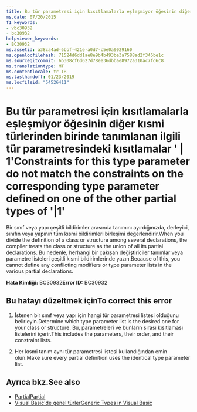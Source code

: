 ```yaml
---
title: Bu tür parametresi için kısıtlamalarla eşleşmiyor öğesinin diğer kısmi türlerinden birinde tanımlanan ilgili tür parametresindeki kısıtlamalar ' | 1'
ms.date: 07/20/2015
f1_keywords:
- vbc30932
- bc30932
helpviewer_keywords:
- BC30932
ms.assetid: a38ca4ad-6bbf-421e-a0d7-c5e0a9029160
ms.openlocfilehash: 71524d6dd1ae8e9b4b493be3a7588ad2f346be1c
ms.sourcegitcommit: 6b308cf6d627d78ee36dbbae8972a310ac7fd6c8
ms.translationtype: MT
ms.contentlocale: tr-TR
ms.lasthandoff: 01/23/2019
ms.locfileid: "54526411"
---
```

# <a name="constraints-for-this-type-parameter-do-not-match-the-constraints-on-the-corresponding-type-parameter-defined-on-one-of-the-other-partial-types-of-1"></a><span data-ttu-id="2b1ff-102">Bu tür parametresi için kısıtlamalarla eşleşmiyor öğesinin diğer kısmi türlerinden birinde tanımlanan ilgili tür parametresindeki kısıtlamalar ' | 1'</span><span class="sxs-lookup"><span data-stu-id="2b1ff-102">Constraints for this type parameter do not match the constraints on the corresponding type parameter defined on one of the other partial types of '|1'</span></span>
<span data-ttu-id="2b1ff-103">Bir sınıf veya yapı çeşitli bildirimler arasında tanımını ayırdığınızda, derleyici, sınıfın veya yapının tüm kısmi bildirimleri birleşimi değerlendirir.</span><span class="sxs-lookup"><span data-stu-id="2b1ff-103">When you divide the definition of a class or structure among several declarations, the compiler treats the class or structure as the union of all its partial declarations.</span></span> <span data-ttu-id="2b1ff-104">Bu nedenle, herhangi bir çakışan değiştiriciler tanımlar veya parametre listeleri çeşitli kısmi bildirimlerinde yazın.</span><span class="sxs-lookup"><span data-stu-id="2b1ff-104">Because of this, you cannot define any conflicting modifiers or type parameter lists in the various partial declarations.</span></span>  
  
 <span data-ttu-id="2b1ff-105">**Hata Kimliği:** BC30932</span><span class="sxs-lookup"><span data-stu-id="2b1ff-105">**Error ID:** BC30932</span></span>  
  
## <a name="to-correct-this-error"></a><span data-ttu-id="2b1ff-106">Bu hatayı düzeltmek için</span><span class="sxs-lookup"><span data-stu-id="2b1ff-106">To correct this error</span></span>  
  
1.  <span data-ttu-id="2b1ff-107">İstenen bir sınıf veya yapı için hangi tür parametresi listesi olduğunu belirleyin.</span><span class="sxs-lookup"><span data-stu-id="2b1ff-107">Determine which type parameter list is the desired one for your class or structure.</span></span> <span data-ttu-id="2b1ff-108">Bu, parametreleri ve bunların sırası kısıtlaması listelerini içerir.</span><span class="sxs-lookup"><span data-stu-id="2b1ff-108">This includes the parameters, their order, and their constraint lists.</span></span>  
  
2.  <span data-ttu-id="2b1ff-109">Her kısmi tanım aynı tür parametresi listesi kullandığından emin olun.</span><span class="sxs-lookup"><span data-stu-id="2b1ff-109">Make sure every partial definition uses the identical type parameter list.</span></span>  
  
## <a name="see-also"></a><span data-ttu-id="2b1ff-110">Ayrıca bkz.</span><span class="sxs-lookup"><span data-stu-id="2b1ff-110">See also</span></span>
- [<span data-ttu-id="2b1ff-111">Partial</span><span class="sxs-lookup"><span data-stu-id="2b1ff-111">Partial</span></span>](../../visual-basic/language-reference/modifiers/partial.md)
- [<span data-ttu-id="2b1ff-112">Visual Basic'de genel türler</span><span class="sxs-lookup"><span data-stu-id="2b1ff-112">Generic Types in Visual Basic</span></span>](../../visual-basic/programming-guide/language-features/data-types/generic-types.md)
